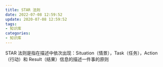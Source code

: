 ```yaml
---
title: STAR 法则
date: 2022-07-08 12:59:52
update: 2020-07-08 12:59:52
tags:
- 知识库
categories: 
- 知识库
---
```


STAR 法则是指在描述中依次出现：Situation（情景），Task（任务），Action（行动）和 Result（结果）信息的描述一件事的原则
